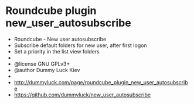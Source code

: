 Roundcube plugin new_user_autosubscribe
======================
 * Roundcube - New user autosubscribe
 * Subscribe default folders for new user, after first logon
 * Set a priority in the list view folders
 *
 * @license GNU GPLv3+
 * @author Dummy Luck Kiev
 *
 * http://dummyluck.com/page/roundcube_plugin_new_user_autosubscribe
 * https://github.com/dummyluck/new_user_autosubscribe
